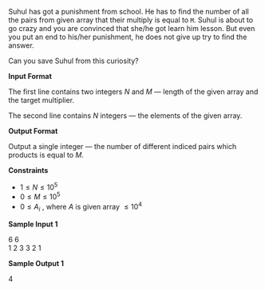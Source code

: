 Suhul has got a punishment from school. He has to find the number of all the pairs from given array that their multiply is equal to `M`. Suhul is about to go crazy and you are convinced that she/he got learn him lesson. But even you put an end to his/her punishment, he does not give up try to find the answer.

Can you save Suhul from this curiosity?

**Input Format**

The first line contains two integers $N$ and $M$ — length of the given array and the target multiplier.

The second line contains $N$ integers — the elements of the given array.

**Output Format**

Output a single integer — the number of different indiced pairs which products is equal to $M$.

**Constraints**

- $1 \leq N \leq 10^5$
- $0 \leq M \leq 10^5$
- $0 \leq A_i$ , where $A$ is given array $\leq 10^4$

**Sample Input 1**

6 6  
1 2 3 3 2 1

**Sample Output 1**

4
